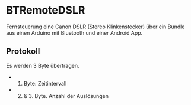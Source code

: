 BTRemoteDSLR
============

Fernsteuerung eine Canon DSLR (Stereo Klinkenstecker) über ein Bundle aus einen Arduino mit Bluetooth und einer Android App.

Protokoll
---------------------------------------------------------------------
Es werden 3 Byte übertragen.
* 1. Byte: Zeitintervall
* 2. & 3. Byte. Anzahl der Auslösungen

